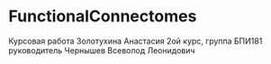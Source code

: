# FunctionalConnectomes
Курсовая работа
Золотухина Анастасия
2ой курс, группа БПИ181
руководитель Чернышев Всеволод Леонидович
